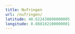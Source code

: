 ```yaml
---
title: Nufringen
url: /nufringen/
latitude: 48.622438800000005
longitude: 8.888102100000001
---
```

